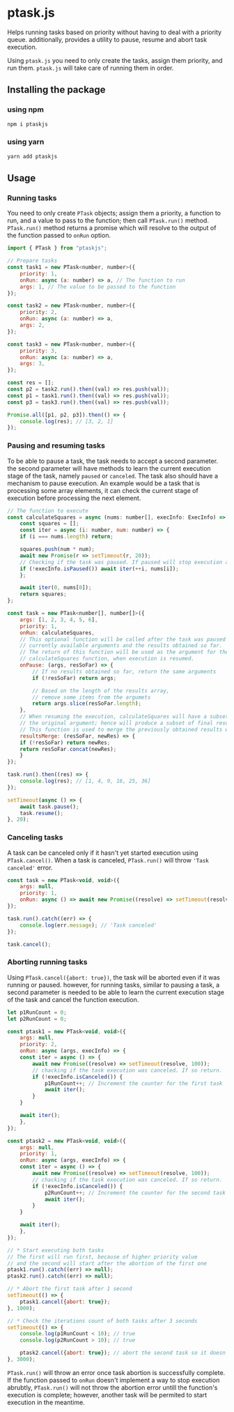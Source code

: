 # ptask.js

Helps running tasks based on priority without having to deal with a priority queue. additionally, provides a utility to pause, resume and abort task execution.

Using `ptask.js` you need to only create the tasks, assign them priority, and run them. `ptask.js` will take care of running them in order.

## Installing the package

### using npm

```js
npm i ptaskjs
```

### using yarn

```js
yarn add ptaskjs
```

## Usage

### Running tasks

You need to only create `PTask` objects; assign them a priority, a function to run, and a value to pass to the function; then call `PTask.run()` method. `PTask.run()` method returns a promise which will resolve to the output of the function passed to `onRun` option.

```js
import { PTask } from "ptaskjs";

// Prepare tasks
const task1 = new PTask<number, number>({
    priority: 1,
    onRun: async (a: number) => a, // The function to run
    args: 1, // The value to be passed to the function
});

const task2 = new PTask<number, number>({
    priority: 2,
    onRun: async (a: number) => a,
    args: 2,
});

const task3 = new PTask<number, number>({
    priority: 3,
    onRun: async (a: number) => a,
    args: 3,
});

const res = [];
const p2 = task2.run().then((val) => res.push(val));
const p1 = task1.run().then((val) => res.push(val));
const p3 = task3.run().then((val) => res.push(val));

Promise.all([p1, p2, p3]).then(() => {
    console.log(res); // [3, 2, 1]
});
```

### Pausing and resuming tasks

To be able to pause a task, the task needs to accept a second parameter. the second parameter will have methods to learn the current execution stage of the task, namely `paused` or `canceled`. The task also should have a mechanism to pause execution. An example would be
a task that is processing some array elements, it can check the current stage of execution before processing the next element.

```js
// The function to execute
const calculateSquares = async (nums: number[], execInfo: ExecInfo) => {
    const squares = [];
    const iter = async (i: number, num: number) => {
    if (i === nums.length) return;

    squares.push(num * num);
    await new Promise(r => setTimeout(r, 20));
    // Checking if the task was paused. If paused will stop execution and return the results obtained so far.
    if (!execInfo.isPaused()) await iter(++i, nums[i]);
    };

    await iter(0, nums[0]);
    return squares;
};

const task = new PTask<number[], number[]>({
    args: [1, 2, 3, 4, 5, 6],
    priority: 1,
    onRun: calculateSquares,
    // This optional function will be called after the task was paused with the 
    // currently available arguments and the results obtained so far.
    // The return of this function will be used as the argument for the
    // calculateSquares function, when execution is resumed.
    onPause: (args, resSoFar) => {
        // If no results obtained so far, return the same arguments
        if (!resSoFar) return args;

        // Based on the length of the results array,
        // remove some items from the argumets
        return args.slice(resSoFar.length);
    },
    // When resuming the execution, calculateSquares will have a subset of
    // the original argument; hence will produce a subset of final result.
    // This function is used to merge the previously obtained results with the new subset
    resultsMerge: (resSoFar, newRes) => {
    if (!resSoFar) return newRes;
    return resSoFar.concat(newRes);
    }
});

task.run().then((res) => {
    console.log(res); // [1, 4, 9, 16, 25, 36]
});

setTimeout(async () => {
    await task.pause();
    task.resume();
}, 20);
```

### Canceling tasks

A task can be canceled only if it hasn't yet started execution using `PTask.cancel()`. When a task is canceled, `PTask.run()` will throw `'Task canceled'` error.

```js
const task = new PTask<void, void>({
    args: null,
    priority: 1,
    onRun: async () => await new Promise((resolve) => setTimeout(resolve, 500))
});

task.run().catch((err) => {
    console.log(err.message); // 'Task canceled'
});

task.cancel();
```

### Aborting running tasks

Using `PTask.cancel({abort: true})`, the task will be aborted even if it was running or paused. however, for running tasks, similar to pausing a task, a second parameter is needed to be able to learn the current execution stage of the task and cancel the function execution.

```js
let p1RunCount = 0;
let p2RunCount = 0;

const ptask1 = new PTask<void, void>({
    args: null,
    priority: 2,
    onRun: async (args, execInfo) => {
    const iter = async () => {
        await new Promise((resolve) => setTimeout(resolve, 100));
        // chacking if the task execution was canceled. If so return.
        if (!execInfo.isCanceled()) {
            p1RunCount++; // Increment the counter for the first task
            await iter();
        }
    }

    await iter();
    },
});

const ptask2 = new PTask<void, void>({
    args: null,
    priority: 1,
    onRun: async (args, execInfo) => {
    const iter = async () => {
        await new Promise((resolve) => setTimeout(resolve, 100));
        // chacking if the task execution was canceled. If so return.
        if (!execInfo.isCanceled()) {
            p2RunCount++; // Increment the counter for the second task
            await iter();
        }
    }

    await iter();
    },
});

// * Start executing both tasks
// The first will run first, because of higher priority value
// and the second will start after the abortion of the first one
ptask1.run().catch((err) => null);
ptask2.run().catch((err) => null);

// * Abort the first task after 1 second
setTimeout(() => {
    ptask1.cancel({abort: true});
}, 1000);

// * Check the iterations count of both tasks after 3 seconds
setTimeout(() => {
    console.log(p1RunCount < 10); // true
    console.log(p2RunCount > 10); // true

    ptask2.cancel({abort: true}); // abort the second task so it doesn't run for ∞
}, 3000);
```

`PTask.run()` will throw an error once task abortion is successfully complete. If the function passed to `onRun` doesn't implement a way to stop execution abrubtly, `PTask.run()` will not throw the abortion error untill the function's execution is complete; however, another task will be permited to start execution in the meantime.
